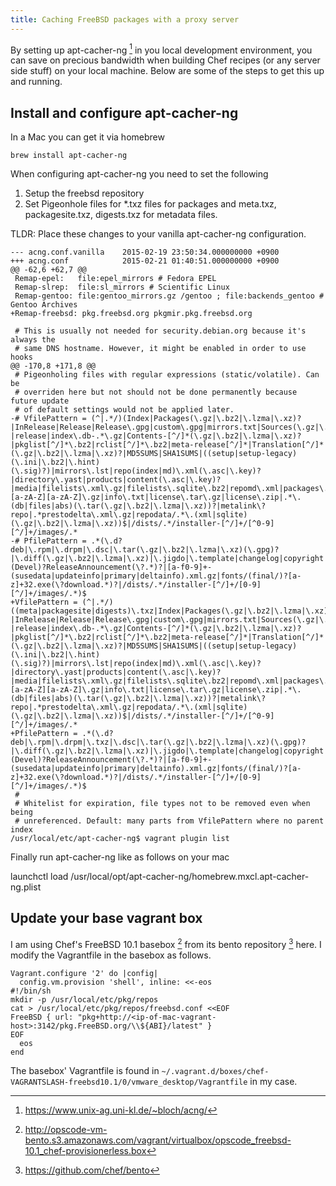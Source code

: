 ```yaml
---
title: Caching FreeBSD packages with a proxy server
---
```


By setting up apt-cacher-ng [^1] in you local development environment, you can save
on precious bandwidth when building Chef recipes (or any  server side stuff) on
your local machine. Below are some of the steps to get this up and running.

##  Install and configure apt-cacher-ng

In a Mac you can get it via homebrew

    brew install apt-cacher-ng

When configuring apt-cacher-ng you need to set the following

1.  Setup the freebsd repository
2.  Set Pigeonhole files for \*.txz files for packages and meta.txz,
    packagesite.txz, digests.txz for metadata files.

TLDR: Place these changes to your vanilla apt-cacher-ng configuration.

```
--- acng.conf.vanilla    2015-02-19 23:50:34.000000000 +0900
+++ acng.conf            2015-02-21 01:40:51.000000000 +0900
@@ -62,6 +62,7 @@
 Remap-epel:   file:epel_mirrors # Fedora EPEL
 Remap-slrep:  file:sl_mirrors # Scientific Linux
 Remap-gentoo: file:gentoo_mirrors.gz /gentoo ; file:backends_gentoo # Gentoo Archives
+Remap-freebsd: pkg.freebsd.org pkgmir.pkg.freebsd.org
 
 # This is usually not needed for security.debian.org because it's always the
 # same DNS hostname. However, it might be enabled in order to use hooks
@@ -170,8 +171,8 @@
 # Pigeonholing files with regular expressions (static/volatile). Can be
 # overriden here but not should not be done permanently because future update
 # of default settings would not be applied later.
-# VfilePattern = (^|.*/)(Index|Packages(\.gz|\.bz2|\.lzma|\.xz)?|InRelease|Release|Release\.gpg|custom\.gpg|mirrors.txt|Sources(\.gz|\.bz2|\.lzma|\.xz)?|release|index\.db-.*\.gz|Contents-[^/]*(\.gz|\.bz2|\.lzma|\.xz)?|pkglist[^/]*\.bz2|rclist[^/]*\.bz2|meta-release[^/]*|Translation[^/]*(\.gz|\.bz2|\.lzma|\.xz)?|MD5SUMS|SHA1SUMS|((setup|setup-legacy)(\.ini|\.bz2|\.hint)(\.sig)?)|mirrors\.lst|repo(index|md)\.xml(\.asc|\.key)?|directory\.yast|products|content(\.asc|\.key)?|media|filelists\.xml\.gz|filelists\.sqlite\.bz2|repomd\.xml|packages\.[a-zA-Z][a-zA-Z]\.gz|info\.txt|license\.tar\.gz|license\.zip|.*\.(db|files|abs)(\.tar(\.gz|\.bz2|\.lzma|\.xz))?|metalink\?repo|.*prestodelta\.xml\.gz|repodata/.*\.(xml|sqlite)(\.gz|\.bz2|\.lzma|\.xz))$|/dists/.*/installer-[^/]+/[^0-9][^/]+/images/.*
-# PfilePattern = .*(\.d?deb|\.rpm|\.drpm|\.dsc|\.tar(\.gz|\.bz2|\.lzma|\.xz)(\.gpg)?|\.diff(\.gz|\.bz2|\.lzma|\.xz)|\.jigdo|\.template|changelog|copyright|\.udeb|\.debdelta|\.diff/.*\.gz|(Devel)?ReleaseAnnouncement(\?.*)?|[a-f0-9]+-(susedata|updateinfo|primary|deltainfo).xml.gz|fonts/(final/)?[a-z]+32.exe(\?download.*)?|/dists/.*/installer-[^/]+/[0-9][^/]+/images/.*)$
+VfilePattern = (^|.*/)((meta|packagesite|digests)\.txz|Index|Packages(\.gz|\.bz2|\.lzma|\.xz)?|InRelease|Release|Release\.gpg|custom\.gpg|mirrors.txt|Sources(\.gz|\.bz2|\.lzma|\.xz)?|release|index\.db-.*\.gz|Contents-[^/]*(\.gz|\.bz2|\.lzma|\.xz)?|pkglist[^/]*\.bz2|rclist[^/]*\.bz2|meta-release[^/]*|Translation[^/]*(\.gz|\.bz2|\.lzma|\.xz)?|MD5SUMS|SHA1SUMS|((setup|setup-legacy)(\.ini|\.bz2|\.hint)(\.sig)?)|mirrors\.lst|repo(index|md)\.xml(\.asc|\.key)?|directory\.yast|products|content(\.asc|\.key)?|media|filelists\.xml\.gz|filelists\.sqlite\.bz2|repomd\.xml|packages\.[a-zA-Z][a-zA-Z]\.gz|info\.txt|license\.tar\.gz|license\.zip|.*\.(db|files|abs)(\.tar(\.gz|\.bz2|\.lzma|\.xz))?|metalink\?repo|.*prestodelta\.xml\.gz|repodata/.*\.(xml|sqlite)(\.gz|\.bz2|\.lzma|\.xz))$|/dists/.*/installer-[^/]+/[^0-9][^/]+/images/.*
+PfilePattern = .*(\.d?deb|\.rpm|\.drpm|\.txz|\.dsc|\.tar(\.gz|\.bz2|\.lzma|\.xz)(\.gpg)?|\.diff(\.gz|\.bz2|\.lzma|\.xz)|\.jigdo|\.template|changelog|copyright|\.udeb|\.debdelta|\.diff/.*\.gz|(Devel)?ReleaseAnnouncement(\?.*)?|[a-f0-9]+-(susedata|updateinfo|primary|deltainfo).xml.gz|fonts/(final/)?[a-z]+32.exe(\?download.*)?|/dists/.*/installer-[^/]+/[0-9][^/]+/images/.*)$
 # 
 # Whitelist for expiration, file types not to be removed even when being
 # unreferenced. Default: many parts from VfilePattern where no parent index
/usr/local/etc/apt-cacher-ng$ vagrant plugin list
```

Finally run apt-cacher-ng like as follows on your mac

   launchctl load /usr/local/opt/apt-cacher-ng/homebrew.mxcl.apt-cacher-ng.plist

## Update your base vagrant box

I am using Chef's FreeBSD 10.1 basebox [^2] from its bento repository [^3] here.  I modify
the Vagrantfile in the basebox as follows.  

```
Vagrant.configure '2' do |config|
  config.vm.provision 'shell', inline: <<-eos
#!/bin/sh
mkdir -p /usr/local/etc/pkg/repos
cat > /usr/local/etc/pkg/repos/freebsd.conf <<EOF
FreeBSD { url: "pkg+http://<ip-of-mac-vagrant-host>:3142/pkg.FreeBSD.org/\\${ABI}/latest" }
EOF
  eos
end
```

The basebox' Vagrantfile is found in
`~/.vagrant.d/boxes/chef-VAGRANTSLASH-freebsd10.1/0/vmware_desktop/Vagrantfile` in my case.


[^1]: <https://www.unix-ag.uni-kl.de/~bloch/acng/>
[^2]: <http://opscode-vm-bento.s3.amazonaws.com/vagrant/virtualbox/opscode_freebsd-10.1_chef-provisionerless.box>
[^3]: <https://github.com/chef/bento> 
